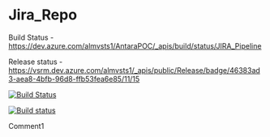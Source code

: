 # Jira_Repo

Build Status - https://dev.azure.com/almvsts1/AntaraPOC/_apis/build/status/JIRA_Pipeline

Release status - https://vsrm.dev.azure.com/almvsts1/_apis/public/Release/badge/46383ad3-aea8-4bfb-96d8-ffb53fea6e85/11/15

[![Build Status](https://dev.azure.com/almvsts1/AntaraPOC/_apis/build/status/JIRA_Pipeline?branchName=master)](https://dev.azure.com/almvsts1/AntaraPOC/_build/latest?definitionId=351&branchName=master)

[![Build status](https://dev.azure.com/almvsts1/AntaraPOC/_apis/build/status/JIRA_Pipeline)](https://dev.azure.com/almvsts1/AntaraPOC/_build/latest?definitionId=351)


Comment1

